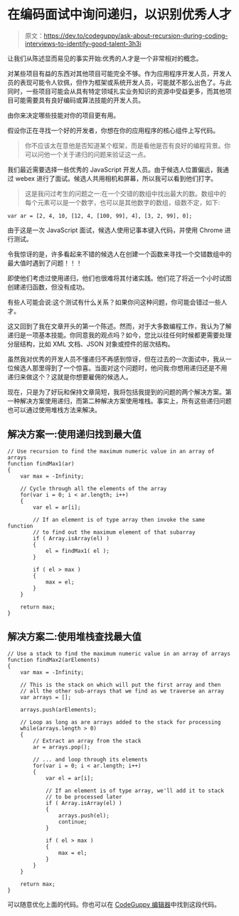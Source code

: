 # 在编码面试中询问递归，以识别优秀人才

> 原文：<https://dev.to/codeguppy/ask-about-recursion-during-coding-interviews-to-identify-good-talent-3h3i>

让我们从陈述显而易见的事实开始:优秀的人才是一个非常相对的概念。

对某些项目有益的东西对其他项目可能完全不够。作为应用程序开发人员，开发人员的表现可能令人钦佩，但作为框架或系统开发人员，可能就不那么出色了。与此同时，一些项目可能会从具有特定领域扎实业务知识的资源中受益更多，而其他项目可能需要具有良好编码或算法技能的开发人员。

由你来决定哪些技能对你的项目更有用。

假设你正在寻找一个好的开发者，你想在你的应用程序的核心组件上写代码。

> 你不应该太在意他是否知道某个框架，而是看他是否有良好的编程背景。你可以问他一个关于递归的问题来验证这一点。

我们最近需要选择一些优秀的 JavaScript 开发人员。由于候选人位置偏远，我通过 webex 进行了面试。候选人共用相机和屏幕，所以我可以看到他们打字。

> 这是我问过考生的问题之一:在一个交错的数组中找出最大的数。数组中的每个元素可以是一个数字，也可以是其他数字的数组，级数不定，如下:

```
var ar = [2, 4, 10, [12, 4, [100, 99], 4], [3, 2, 99], 0]; 
```

由于这是一次 JavaScript 面试，候选人使用记事本键入代码，并使用 Chrome 进行测试。

令我惊讶的是，许多看起来不错的候选人在创建一个函数来寻找一个交错数组中的最大值时遇到了问题！！！

即使他们考虑过使用递归，他们也很难将其付诸实践。他们花了将近一个小时试图创建递归函数，但没有成功。

有些人可能会说:这个测试有什么关系？如果你问这种问题，你可能会错过一些人才。

这又回到了我在文章开头的第一个陈述。然而，对于大多数编程工作，我认为了解递归是一项基本技能。你同意我的观点吗？如今，您比以往任何时候都更需要处理分层结构，比如 XML 文档、JSON 对象或控件的层次结构。

虽然我对优秀的开发人员不懂递归不再感到惊讶，但在过去的一次面试中，我从一位候选人那里得到了一个惊喜。当面对这个问题时，他问我:你想用递归还是不用递归来做这个？这就是你想要雇佣的候选人。

现在，只是为了好玩和保持文章简短，我将包括我提到的问题的两个解决方案。第一种解决方案使用递归，而第二种解决方案使用堆栈。事实上，所有这些递归问题也可以通过使用堆栈方法来解决。

## 解决方案一:使用递归找到最大值

```
// Use recursion to find the maximum numeric value in an array of arrays
function findMax1(ar)
{
    var max = -Infinity;

    // Cycle through all the elements of the array
    for(var i = 0; i < ar.length; i++)
    {
        var el = ar[i];

        // If an element is of type array then invoke the same function
        // to find out the maximum element of that subarray
        if ( Array.isArray(el) )
        {
            el = findMax1( el );
        }

        if ( el > max )
        {
            max = el;
        }
    }

    return max;
} 
```

## 解决方案二:使用堆栈查找最大值

```
// Use a stack to find the maximum numeric value in an array of arrays
function findMax2(arElements)
{
    var max = -Infinity;

    // This is the stack on which will put the first array and then 
    // all the other sub-arrays that we find as we traverse an array 
    var arrays = [];

    arrays.push(arElements);

    // Loop as long as are arrays added to the stack for processing
    while(arrays.length > 0)
    {
        // Extract an array from the stack
        ar = arrays.pop();

        // ... and loop through its elements
        for(var i = 0; i < ar.length; i++)
        {
            var el = ar[i];

            // If an element is of type array, we'll add it to stack
            // to be processed later
            if ( Array.isArray(el) )
            {
                arrays.push(el);
                continue;
            }

            if ( el > max )
            {
                max = el;
            }
        }
    }

    return max;
} 
```

可以随意优化上面的代码。你也可以在 [CodeGuppy 编辑器](https://codeguppy.com/code.html?t=find_max)中找到这段代码。